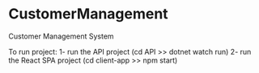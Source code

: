 # CustomerManagement
Customer Management System

To run project:
1- run the API project (cd API >> dotnet watch run)
2- run the React SPA project (cd client-app >> npm start)
